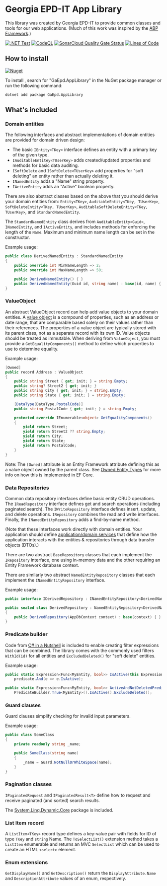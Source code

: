 # Georgia EPD-IT App Library

This library was created by Georgia EPD-IT to provide common classes and tools for our web applications. (Much of this work was inspired by the [ABP Framework](https://abp.io/).)

[![.NET Test](https://github.com/gaepdit/app-library/actions/workflows/dotnet.yml/badge.svg)](https://github.com/gaepdit/app-library/actions/workflows/dotnet.yml)
[![CodeQL](https://github.com/gaepdit/app-library/actions/workflows/codeql-analysis.yml/badge.svg)](https://github.com/gaepdit/app-library/actions/workflows/codeql-analysis.yml)
[![SonarCloud Quality Gate Status](https://sonarcloud.io/api/project_badges/measure?project=gaepdit_app-library&metric=alert_status)](https://sonarcloud.io/summary/new_code?id=gaepdit_app-library)
[![Lines of Code](https://sonarcloud.io/api/project_badges/measure?project=gaepdit_app-library&metric=ncloc)](https://sonarcloud.io/summary/new_code?id=gaepdit_app-library)

## How to install

[![Nuget](https://img.shields.io/nuget/v/GaEpd.AppLibrary)](https://www.nuget.org/packages/GaEpd.AppLibrary)

To install , search for "GaEpd.AppLibrary" in the NuGet package manager or run the following command:

`dotnet add package GaEpd.AppLibrary`

## What's included

### Domain entities

The following interfaces and abstract implementations of domain entities are provided for domain driven design:

* The basic `IEntity<TKey>` interface defines an entity with a primary key of the given type.
* `IAuditableEntitey<TUserKey>` adds created/updated properties and methods for basic data auditing.
* `ISoftDelete` and `ISoftDelete<TUserKey>` add properties for "soft deleting" an entity rather than actually deleting it.
* `INamedEntity` adds a "Name" string property.
* `IActiveEntity` adds an "Active" boolean property.

There are also abstract classes based on the above that you should derive your domain entities from: `Entity<TKey>`, `AuditableEntity<TKey, TUserKey>`, `SoftDeleteEntity<TKey, TUserKey>`, `AuditableSoftDeleteEntity<TKey, TUserKey>`, and `StandardNamedEntity`.

The `StandardNamedEntity` class derives from `AuditableEntity<Guid>`, `INamedEntity`, and `IActiveEntity`, and includes methods for enforcing the length of the `Name`. Maximum and minimum name length can be set in the constructor. 

Example usage:

```csharp
public class DerivedNamedEntity : StandardNamedEntity
{
    public override int MinNameLength => 2;
    public override int MaxNameLength => 50;

    public DerivedNamedEntity() { }
    public DerivedNamedEntity(Guid id, string name) : base(id, name) { }
}
```

### ValueObject

An abstract ValueObject record can help add value objects to your domain entities. A [value object](https://www.martinfowler.com/bliki/ValueObject.html) is a compound of properties, such as an address or date range, that are comparable based solely on their values rather than their references. The properties of a value object are typically stored with its parent class, not as a separate record with its own ID. Value objects should be treated as immutable. When deriving from `ValueObject`, you must provide a `GetEqualityComponents()` method to define which properties to use to determine equality.

Example usage:

```csharp
[Owned]
public record Address : ValueObject
{
    public string Street { get; init; } = string.Empty;
    public string? Street2 { get; init; }
    public string City { get; init; } = string.Empty;
    public string State { get; init; } = string.Empty;

    [DataType(DataType.PostalCode)]
    public string PostalCode { get; init; } = string.Empty;

    protected override IEnumerable<object> GetEqualityComponents()
    {
        yield return Street;
        yield return Street2 ?? string.Empty;
        yield return City;
        yield return State;
        yield return PostalCode;
    }
}
```

Note: The `[Owned]` attribute is an Entity Framework attribute defining this as a value object owned by the parent class. See [Owned Entity Types](https://learn.microsoft.com/en-us/ef/core/modeling/owned-entities) for more info on how this is implemented in EF Core.

### Data Repositories

Common data repository interfaces define basic entity CRUD operations. The `IReadRepository` interface defines get and search operations (including paginated search). The `IWriteRepository` interface defines insert, update, and delete operations. `IRepository` combines the read and write interfaces. Finally, the `INamedEntityRepository` adds a find-by-name method.

(Note that these interfaces work directly with domain entities. Your application should define [application/domain services](https://docs.abp.io/en/abp/latest/Domain-Services#application-services-vs-domain-services) that define how the application interacts with the entities & repositories through data transfer objects (DTOs).)

There are two abstract `BaseRepository` classes that each implement the `IRepository` interface, one using in-memory data and the other requiring an Entity Framework database context.

There are similarly two abstract `NamedEntityRepository` classes that each implement the `INamedEntityRepository` interface.

Example usage:

```csharp
public interface IDerivedRepository : INamedEntityRepository<DerivedNamedEntity> { }

public sealed class DerivedRepository : NamedEntityRepository<DerivedNamedEntity, AppDbContext>, IDerivedRepository
{
    public DerivedRepository(AppDbContext context) : base(context) { }
}

```

### Predicate builder

Code from [C# in a Nutshell](https://www.albahari.com/nutshell/predicatebuilder.aspx) is included to enable creating filter expressions that can be combined. The library comes with the commonly used filters `WithId(id)` for all entities and `ExcludedDeleted()` for "soft delete" entities.

Example usage:

```csharp
public static Expression<Func<MyEntity, bool>> IsActive(this Expression<Func<MyEntity, bool>> predicate) =>
    predicate.And(e => e.IsActive);

public static Expression<Func<MyEntity, bool>> ActiveAndNotDeletedPredicate() =>
    PredicateBuilder.True<MyEntity>().IsActive().ExcludeDeleted();
```

### Guard clauses

Guard clauses simplify checking for invalid input parameters.

Example usage:

```csharp
public class SomeClass
{
    private readonly string _name;

    public SomeClass(string name)
    {
        _name = Guard.NotNullOrWhiteSpace(name);
    }
}
```

### Pagination classes

`IPaginatedRequest` and `IPaginatedResult<T>` define how to request and receive paginated (and sorted) search results.

The [System.Linq.Dynamic.Core](https://github.com/zzzprojects/System.Linq.Dynamic.Core) package is included. 

### List Item record

A `ListItem<TKey>` record type defines a key-value pair with fields for ID of type `TKey` and `string` Name. The `ToSelectList()` extension method takes a `ListItem` enumerable and returns an MVC `SelectList` which can be used to create an HTML `<select>` element.

### Enum extensions

`GetDisplayName()` and `GetDescription()` return the `DisplayAttribute.Name` and `DescriptionAttribute` values of an enum, respectively.
